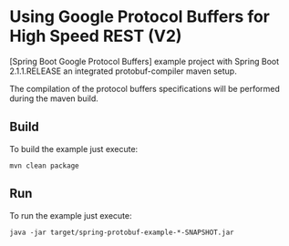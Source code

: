 # Using Google Protocol Buffers for High Speed REST (V2)

[Spring Boot Google Protocol Buffers] example project 
with Spring Boot 2.1.1.RELEASE an integrated protobuf-compiler maven setup.

The compilation of the protocol buffers specifications will be performed
during the maven build.


## Build
To build the example just execute:
```
mvn clean package
```

## Run
To run the example just execute:
```
java -jar target/spring-protobuf-example-*-SNAPSHOT.jar
```